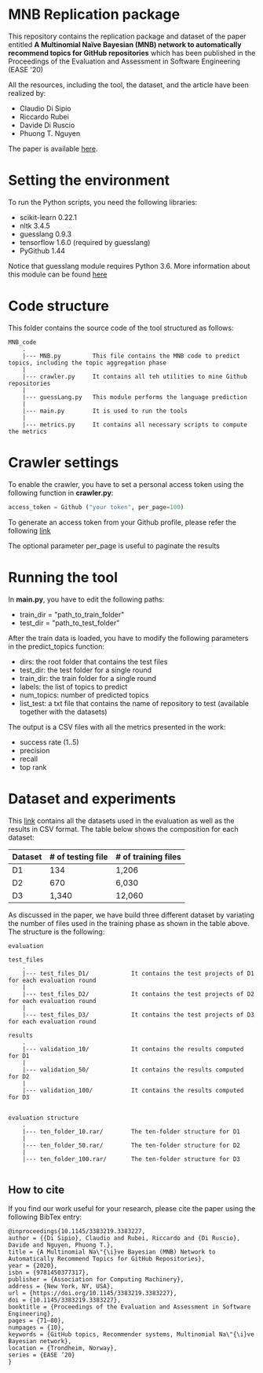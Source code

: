 # MNB Replication package


This repository contains the replication package and dataset of the paper entitled **A Multinomial Naïve Bayesian (MNB) network to automatically recommend topics for GitHub repositories** which has been published in the Proceedings of the Evaluation and Assessment in Software Engineering (EASE '20) 

All the resources, including the tool, the dataset, and the article have been realized by:

- Claudio Di Sipio 
- Riccardo Rubei
- Davide Di Ruscio
- Phuong T. Nguyen


The paper is available [here](https://dl.acm.org/doi/abs/10.1145/3383219.3383227).



# Setting the environment 

To run the Python scripts, you need the following libraries:

- scikit-learn 0.22.1
- nltk 3.4.5
- guesslang 0.9.3
- tensorflow 1.6.0 (required by guesslang)
- PyGithub 1.44

Notice that guesslang module requires Python 3.6. More information about this module can be found [here](https://pypi.org/project/guesslang/)


# Code structure 

This folder contains the source code of the tool structured as follows:
```
MNB_code
    .
    |--- MNB.py         This file contains the MNB code to predict topics, including the topic aggregation phase
    |
    |--- crawler.py     It contains all teh utilities to mine Github repositories
    |
    |--- guessLang.py   This module performs the language prediction
    |
    |--- main.py        It is used to run the tools
    |
    |--- metrics.py     It contains all necessary scripts to compute the metrics         
```



# Crawler settings

To enable the crawler, you have to set a personal access token using the following function in **crawler.py**:
```python
access_token = Github ("your token", per_page=100)
```

To generate an access token from your Github profile, please refer the following [link](https://help.github.com/en/github/authenticating-to-github/creating-a-personal-access-token-for-the-command-line)

The optional parameter per_page is useful to paginate the results


# Running the tool 

In **main.py**, you have to edit the following paths:

- train_dir = "path_to_train_folder"
- test_dir = "path_to_test_folder"


After the train data is loaded, you have to modify the following parameters in the predict_topics function: 

- dirs: the root folder that contains the test files
- test_dir: the test folder for a single round
- train_dir: the train folder for a single round
- labels: the list of topics to predict
- num_topics: number of predicted topics
- list_test: a txt file that contains the name of repository to test (available together with the datasets)

The output is a CSV files with all the metrics presented in the work:
- success rate (1..5)
- precision
- recall
- top rank



# Dataset and experiments

This [link](https://drive.google.com/drive/folders/197LCCfBTcpbqqaPfxO4C8V0t3f-XFnKT) contains all the datasets used in the evaluation as well as the results in CSV format. The table below shows the composition for each dataset:

| Dataset | # of testing file | # of training files |
|---------|-------------------|---------------------|
| D1      | 134               | 1,206               |
| D2      | 670               | 6,030               |
| D3      | 1,340             | 12,060              |


As discussed in the paper, we have build three different dataset by variating the number of files used in the training phase as shown in the table above. The structure is the following:

```
evaluation

test_files
    .
    |--- test_files_D1/            It contains the test projects of D1 for each evaluation round
    |
    |--- test_files_D2/            It contains the test projects of D2 for each evaluation round
    |
    |--- test_files_D3/            It contains the test projects of D3 for each evaluation round

results
    .
    |--- validation_10/            It contains the results computed for D1  
    |
    |--- validation_50/            It contains the results computed for D2 
    |
    |--- validation_100/           It contains the results computed for D3 


evaluation structure
    .
    |--- ten_folder_10.rar/        The ten-folder structure for D1
    |
    |--- ten_folder_50.rar/        The ten-folder structure for D2
    |
    |--- ten_folder_100.rar/       The ten-folder structure for D3
    
```


## How to cite
If you find our work useful for your research, please cite the paper using the following BibTex entry:

```
@inproceedings{10.1145/3383219.3383227,
author = {{Di Sipio}, Claudio and Rubei, Riccardo and {Di Ruscio}, Davide and Nguyen, Phuong T.},
title = {A Multinomial Na\"{\i}ve Bayesian (MNB) Network to Automatically Recommend Topics for GitHub Repositories},
year = {2020},
isbn = {9781450377317},
publisher = {Association for Computing Machinery},
address = {New York, NY, USA},
url = {https://doi.org/10.1145/3383219.3383227},
doi = {10.1145/3383219.3383227},
booktitle = {Proceedings of the Evaluation and Assessment in Software Engineering},
pages = {71–80},
numpages = {10},
keywords = {GitHub topics, Recommender systems, Multinomial Na\"{\i}ve Bayesian network},
location = {Trondheim, Norway},
series = {EASE ’20}
}

```



